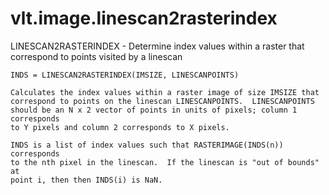 # vlt.image.linescan2rasterindex

  LINESCAN2RASTERINDEX - Determine index values within a raster that correspond to points visited by a linescan
 
    INDS = LINESCAN2RASTERINDEX(IMSIZE, LINESCANPOINTS)
 
    Calculates the index values within a raster image of size IMSIZE that
    correspond to points on the linescan LINESCANPOINTS.  LINESCANPOINTS
    should be an N x 2 vector of points in units of pixels; column 1 corresponds
    to Y pixels and column 2 corresponds to X pixels.
 
    INDS is a list of index values such that RASTERIMAGE(INDS(n)) corresponds
    to the nth pixel in the linescan.  If the linescan is "out of bounds" at
    point i, then then INDS(i) is NaN.
